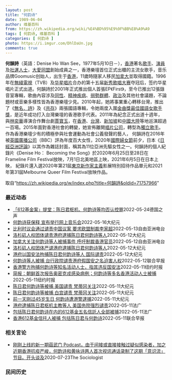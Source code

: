 ```yaml
---
layout: post
title: "何韵诗"
date: 1989-06-04
author: 维基百科
from: https://zh.wikipedia.org/wiki/%E4%BD%95%E9%9F%BB%E8%A9%A9
tags: [ 何韵诗, 维基百科 ]
categories: [ 何韵诗 ]
photo: https://i.imgur.com/DhlDaUn.jpg
comments: true
---
```

<div class="mw-parser-output">
<div id="noteTA-e10501c2" class="noteTA"><div class="noteTA-local"><div data-noteta-code="zh-cn:蒙特利尔;zh-hans:蒙特利尔;zh-hk:滿地可;zh-tw:蒙特婁;"></div></div></div>

<p><b>何韻詩</b>（英語：<span lang="en">Denise Ho Wan See</span>，1977年5月10日<span class="useeditintro" title="Template:BLP editintro">－</span>），<a href="/wiki/%E9%A6%99%E6%B8%AF" title="香港">香港</a>著名<a href="/wiki/%E6%AD%8C%E6%89%8B" title="歌手">歌手</a>、<a href="/wiki/%E6%BC%94%E5%93%A1" title="演員">演員</a>及<a href="/wiki/%E7%A4%BE%E9%81%8B%E4%BA%BA%E5%A3%AB" class="mw-redirect" title="社運人士">社運人士</a>，<a href="/wiki/%E5%A4%A7%E6%84%9B%E5%90%8C%E7%9B%9F" title="大愛同盟">大愛同盟</a>創始成員之一，香港樂壇首位正式出櫃的主流女歌手，音乐品牌Goomusic创始人，出生于<a href="/wiki/%E9%A6%99%E6%B8%AF" title="香港">香港</a>，11歲時隨家人移民<a href="/wiki/%E5%8A%A0%E6%8B%BF%E5%A4%A7" title="加拿大">加拿大</a>並取得國籍。1996年在<a href="/wiki/%E7%84%A1%E7%B6%AB%E9%9B%BB%E8%A6%96" class="mw-redirect" title="無綫電視">無綫電視</a>（TVB）及<a href="/wiki/%E5%8D%8E%E6%98%9F%E5%94%B1%E7%89%87" class="mw-redirect" title="华星唱片">华星唱片</a>合办的第十五届<a href="/wiki/%E6%96%B0%E7%A7%80%E6%AD%8C%E5%94%B1%E5%A4%A7%E8%B3%BD" class="mw-redirect" title="新秀歌唱大賽">新秀歌唱大赛</a>夺冠后，签约华星唱片正式出道。何韻詩於2001年正式推出個人首張EP《First》，至今已推出12張錄音室專輯，歌曲內容涉及<a href="/wiki/%E5%90%8C%E6%80%A7%E6%88%80" title="同性戀">同性</a>、<a href="/wiki/%E7%B2%BE%E7%A5%9E%E7%96%BE%E6%82%A3" title="精神疾患">精神疾病</a>、<a href="/wiki/%E5%BC%B1%E5%8B%A2%E7%BE%A4%E9%AB%94" class="mw-redirect" title="弱勢群體">弱勢群體</a>、<a href="/wiki/%E6%94%BF%E6%B2%BB" title="政治">政治</a>及其他社會議題，不論題材或音樂多樣性皆為香港樂壇少見。2010年起，她將事業重心轉移台灣，推出了《<a href="/wiki/%E7%84%A1%E5%90%8D%C2%B7%E8%A9%A9" title="無名·詩">無名．詩</a>》及《<a href="/wiki/%E5%85%B1%E5%AD%98_(%E4%BD%95%E9%9F%BB%E8%A9%A9)" title="共存 (何韻詩)">共存</a>》兩張國語專輯，令她兩度入圍<a href="/wiki/%E9%87%91%E6%9B%B2%E7%8D%8E%E6%9C%80%E4%BD%B3%E5%9C%8B%E8%AA%9E%E5%A5%B3%E6%AD%8C%E6%89%8B%E7%8D%8E" class="mw-redirect" title="金曲獎最佳國語女歌手獎">金曲獎最佳國語女歌手獎</a>，是近年成功打入台灣樂壇的香港歌手代表。2011年為紀念正式出道十週年，與<a href="/wiki/%E6%9E%97%E5%A5%95%E8%8F%AF_(%E9%A6%99%E6%B8%AF)" title="林奕華 (香港)">林奕華</a>導演合作舞台劇<a href="/wiki/%E8%B3%88%E5%AF%B6%E7%8E%89_(%E8%88%9E%E5%8F%B0%E5%8A%87)" title="賈寶玉 (舞台劇)">賈寶玉</a>，在<a href="/wiki/%E9%A6%99%E6%B8%AF" title="香港">香港</a>、<a href="/wiki/%E8%87%BA%E7%81%A3" title="臺灣">台灣</a>、<a href="/wiki/%E6%96%B0%E5%8A%A0%E5%9D%A1" title="新加坡">新加坡</a>和<a href="/wiki/%E4%B8%AD%E5%9C%8B%E5%A4%A7%E9%99%B8" class="mw-redirect" title="中國大陸">中國大陸</a>等地巡演超過一百場。2015年面對香港社會的轉變，她宣佈離開<a href="/wiki/%E5%94%B1%E7%89%87%E5%85%AC%E5%8F%B8" title="唱片公司">唱片公司</a>，轉型為<a href="/wiki/%E7%8D%A8%E7%AB%8B%E6%AD%8C%E6%89%8B" class="mw-redirect" title="獨立歌手">獨立歌手</a>。作為香港樂壇少有的積極參與社會運動為社會公義發聲的藝人， 何韻詩在2016年被<a href="/wiki/%E8%8B%B1%E5%9C%8B%E5%BB%A3%E6%92%AD%E5%85%AC%E5%8F%B8" class="mw-redirect" title="英國廣播公司">英國廣播公司</a>（BBC）評為年度百大女性，2020年<a href="/wiki/%E5%9C%8B%E9%9A%9B%E5%A9%A6%E5%A5%B3%E7%AF%80" class="mw-redirect" title="國際婦女節">國際婦女節</a>前夕，日本《<a href="/wiki/%E6%97%A5%E7%BB%8F%E4%BA%9A%E6%B4%B2%E8%AF%84%E8%AE%BA" title="日经亚洲评论">日經亞洲評論</a>》以其作為雜誌封面，稱其為11位亞洲先驅女性之一。何韻詩的個人紀錄片《Denise Ho： Becoming the Song》於2020年6月25日至28日在Frameline Film Festival放映，7月1日北美地區上映，2021年6月5日在日本上映， 紀錄片還入選2020年第21屆<a href="/wiki/%E6%9D%B1%E4%BA%AC%E6%96%B0%E4%BD%9C%E5%AE%B6%E4%B8%BB%E7%BE%A9%E5%BD%B1%E5%B1%95" title="東京新作家主義影展">東京新作家主義</a>影展特別招待作品單元和2021年第31屆Melbourne Queer Film Festival放映作品。
</p>
</div><noscript><img src="//zh.wikipedia.org/wiki/Special:CentralAutoLogin/start?type=1x1" alt="" title="" width="1" height="1" style="border: none; position: absolute;"></noscript>
<div class="printfooter">取自“<a dir="ltr" href="https://zh.wikipedia.org/w/index.php?title=何韻詩&amp;oldid=71757966">https://zh.wikipedia.org/w/index.php?title=何韻詩&amp;oldid=71757966</a>”</div><div id="recent-news"><h3>最近动态</h3><ul><li><a href="https://nodebe4.github.io/waimei/2022-05-24/612%E5%9F%BA%E9%87%91%E6%A1%88-%E6%8F%90%E5%A0%82-%E9%99%88%E6%97%A5%E5%90%9B%E6%9E%A2%E6%9C%BA-%E4%BD%95%E9%9F%B5%E8%AF%97%E7%AD%89%E5%9D%87%E5%90%A6%E8%AE%A4%E6%8E%A7%E7%BD%AA" title="「612基金案」提堂：陈日君枢机、何韵诗等均否认控罪—— 天主教香港教区荣休主教陈日君、歌手何韵诗等5名「612人道支援基金」信托人及基金秘书于5月24日上午提堂，被告均否认违反《社团条例》的控...">「612基金案」提堂：陈日君枢机、何韵诗等均否认控罪</a><time>2022-05-24</time><a class="tag">德国之声</a></li>
<li><a href="https://nodebe4.github.io/waimei/2022-05-16/%E4%BD%95%E9%9F%B5%E8%AF%97%E8%8E%B7%E4%BF%9D%E9%87%8A-%E5%AE%A3%E5%B8%83%E4%B8%BE%E8%A1%8C%E7%BD%91%E4%B8%8A%E9%9F%B3%E4%B9%90%E4%BC%9A" title="何韵诗获保释 宣布举行网上音乐会—— 【大纪元2022年05月17日讯】（大纪元记者佟亦加综合报导）加拿大籍香港歌手何韵诗等4名“612人道支援基金”信托人5月12日遭香港警方拘捕，当天被带到不...">何韵诗获保释 宣布举行网上音乐会</a><time>2022-05-16</time><a class="tag">大纪元</a></li>
<li><a href="https://nodebe4.github.io/waimei/2022-05-13/%E6%AF%94%E5%88%A9%E6%97%B6%E8%AE%AE%E4%BC%9A%E9%80%9A%E8%BF%87%E8%B0%B4%E8%B4%A3%E4%B8%AD%E5%9B%BD%E8%AE%AE%E6%A1%88-%E8%A6%81%E6%B1%82%E6%AC%A7%E7%9B%9F%E5%88%B6%E8%A3%81%E6%9D%8E%E5%AE%B6%E8%B6%85" title="比利时议会通过谴责中国议案 要求欧盟制裁李家超—— 原香港政务司司长李家超“当选”特首仅数天后，当局即以违反《国安法》为由，拘捕天主教香港教区荣休枢机主教陈日君、歌手何韵诗等民主派人士，引发国际...">比利时议会通过谴责中国议案  要求欧盟制裁李家超</a><time>2022-05-13</time><a class="tag">自由亚洲电台</a></li>
<li><a href="https://nodebe4.github.io/waimei/2022-05-12/%E6%B4%9B%E6%9D%89%E7%9F%B6%E4%BA%BA%E6%9D%83%E5%9B%A2%E4%BD%93%E8%B0%B4%E8%B4%A3%E6%B8%AF%E5%BA%9C%E9%80%AE%E6%8D%95%E9%99%88%E6%97%A5%E5%90%9B%E4%BD%95%E9%9F%B5%E8%AF%97%E7%AD%89%E4%BA%BA" title="洛杉矶人权团体谴责港府逮捕陈日君何韵诗等人—— 【大纪元2022年05月13日讯】（大纪元记者徐曼沅洛杉矶报导）5月11日（周三），香港警方再度动用“国安法”，拘捕了90岁高龄的香港荣休枢机主教...">洛杉矶人权团体谴责港府逮捕陈日君何韵诗等人</a><time>2022-05-12</time><a class="tag">大纪元</a></li>
<li><a href="https://nodebe4.github.io/waimei/2022-05-12/%E5%8A%A0%E6%8B%BF%E5%A4%A7%E5%85%B3%E6%B3%A8%E4%BD%95%E9%9F%B5%E8%AF%97%E7%AD%89%E4%BA%BA%E8%A2%AB%E6%8D%95%E4%BA%8B%E4%BB%B6-%E5%91%BC%E5%90%81%E5%88%B6%E8%A3%81%E9%A6%99%E6%B8%AF%E5%AE%98%E5%91%98" title="加拿大关注何韵诗等人被捕事件 呼吁制裁香港官员—— 加拿大籍香港歌手何韵诗等多名民主派活动人士遭香港警方拘捕事件，目前在加拿大政界引发反弹。在加拿大政府公开表达关注的同时，反对党和民间组织等也呼...">加拿大关注何韵诗等人被捕事件   呼吁制裁香港官员</a><time>2022-05-12</time><a class="tag">自由亚洲电台</a></li>
<li><a href="https://nodebe4.github.io/waimei/2022-05-12/%E6%B4%9B%E6%9D%89%E7%9F%B6%E4%BA%BA%E6%9D%83%E5%9B%A2%E4%BD%93%E4%B8%A5%E8%B0%B4%E6%B8%AF%E5%BA%9C%E9%80%AE%E6%8D%95%E9%99%88%E6%97%A5%E5%90%9B%E4%BD%95%E9%9F%B5%E8%AF%97%E7%AD%89%E4%BA%BA" title="洛杉矶人权团体严谴港府逮捕陈日君何韵诗等人—— 【大纪元2022年05月13日讯】（大纪元记者徐曼沅洛杉矶报导）5月11日（周三），香港警方再度动用“国安法”，拘捕了90岁高龄的香港荣休枢机主教...">洛杉矶人权团体严谴港府逮捕陈日君何韵诗等人</a><time>2022-05-12</time><a class="tag">大纪元</a></li>
<li><a href="https://nodebe4.github.io/waimei/2022-05-12/%E6%B8%AF%E5%BA%9C%E4%BB%A5%E5%9B%BD%E5%AE%89%E6%B3%95%E6%8B%98%E6%8D%95%E9%99%88%E6%97%A5%E5%90%9B%E4%BD%95%E9%9F%B5%E8%AF%97%E7%AD%89%E4%BA%BA-%E5%9B%BD%E9%99%85%E8%B0%B4%E8%B4%A3" title="港府以国安法拘捕陈日君何韵诗等人 国际谴责—— 【大纪元2022年05月12日讯】（大纪元记者张晓慧香港报导）香港警方拘捕612人道支援基金（612 Humanitarian Relief Fu...">港府以国安法拘捕陈日君何韵诗等人 国际谴责</a><time>2022-05-12</time><a class="tag">大纪元</a></li>
<li><a href="https://nodebe4.github.io/waimei/2022-05-12/%E4%BD%95%E9%9F%B5%E8%AF%97%E7%AD%89%E4%BA%BA%E8%A2%AB%E6%8D%95-%E5%8F%B0%E8%A1%8C%E6%94%BF%E9%99%A2%E8%B0%B4%E8%B4%A3%E6%B8%AF%E5%BA%9C%E5%81%87%E5%9B%BD%E5%AE%89%E4%B9%8B%E5%90%8D%E8%BF%AB%E5%AE%B3%E4%BA%BA%E6%9D%83" title="何韵诗等人被捕 台行政院谴责港府假国安之名迫害人权—— 香港警方国安处昨天以违反国安法为由，逮捕包括歌手何韵诗在内的“612人道支援基金”四名信托人，台湾行政院谴责香港特区政府假国安之名迫害人权...">何韵诗等人被捕 台行政院谴责港府假国安之名迫害人权</a><time>2022-05-12</time><a class="tag">联合早报</a></li>
<li><a href="https://nodebe4.github.io/waimei/2022-05-11/%E9%A6%99%E6%B8%AF%E8%AD%A6%E6%96%B9%E6%8B%98%E6%8D%95%E4%BD%95%E9%9F%B5%E8%AF%97%E7%AD%89%E7%9F%A5%E5%90%8D%E6%B4%BB%E5%8A%A8%E4%BA%BA%E5%A3%AB-%E6%8C%87%E5%85%B6%E8%BF%9D%E5%8F%8D%E5%9B%BD%E5%AE%89%E6%B3%95" title="香港警方拘捕何韵诗等知名活动人士，指其违反国安法—— 王霜舟, TIFFANY MAY 2022年5月12日 香港——香港警方周三逮捕了三名知名活动人士，包括一名退休主教和一名流行歌手，他们是一...">香港警方拘捕何韵诗等知名活动人士，指其违反国安法</a><time>2022-05-11</time><a class="tag">纽约时报</a></li>
<li><a href="https://nodebe4.github.io/waimei/2022-05-11/%E7%AE%80%E6%8A%A5-%E6%9C%9D%E9%B2%9C%E9%A6%96%E6%AC%A1%E6%8A%A5%E5%91%8A%E5%A5%A5%E5%AF%86%E5%85%8B%E6%88%8E%E6%84%9F%E6%9F%93%E7%97%85%E4%BE%8B-%E4%BD%95%E9%9F%B5%E8%AF%97%E7%AD%89%E5%A4%9A%E5%90%8D%E9%A6%99%E6%B8%AF%E6%B4%BB%E5%8A%A8%E4%BA%BA%E5%A3%AB%E8%A2%AB%E6%8D%95" title="简报：朝鲜首次报告奥密克戎感染病例；何韵诗等多名香港活动人士被捕—— Image 山东的一片麦田，摄于2月。美国估计，中国今年的小麦将减产3%。Credit...Guo Xulei/Xinhua...">简报：朝鲜首次报告奥密克戎感染病例；何韵诗等多名香港活动人士被捕</a><time>2022-05-11</time><a class="tag">纽约时报</a></li>
<li><a href="https://nodebe4.github.io/waimei/2022-05-11/%E9%99%88%E6%97%A5%E5%90%9B%E4%BD%95%E9%9F%B5%E8%AF%97%E7%AD%89%E8%A2%AB%E6%8D%95-%E7%BE%8E%E5%9B%BD%E8%B0%B4%E8%B4%A3-%E6%A2%B5%E8%92%82%E5%86%88%E5%85%B3%E6%B3%A8" title="陈日君何韵诗等被捕 美国谴责 梵蒂冈关注—— 【大纪元2022年05月12日讯】（大纪元记者夏雨综合报导）周二和周三（5月11日）香港国安警察拘留了四名著名民主活动人士，其中包括一名天主教会高级...">陈日君何韵诗等被捕 美国谴责 梵蒂冈关注</a><time>2022-05-11</time><a class="tag">大纪元</a></li>
<li><a href="https://nodebe4.github.io/waimei/2022-05-11/%E9%99%88%E6%97%A5%E5%90%9B%E4%BD%95%E9%9F%B5%E8%AF%97%E7%AD%89%E8%A2%AB%E6%8D%95-%E7%99%BD%E5%AE%AB%E8%B0%B4%E8%B4%A3-%E6%A2%B5%E8%92%82%E5%86%88%E5%85%B3%E6%B3%A8" title="陈日君何韵诗等被捕 白宫谴责 梵蒂冈关注—— 【大纪元2022年05月12日讯】（大纪元记者夏雨综合报导）周二和周三（5月11日）香港国安警察拘留了四名著名民主活动人士，其中包括一名天主教会高级...">陈日君何韵诗等被捕 白宫谴责 梵蒂冈关注</a><time>2022-05-11</time><a class="tag">大纪元</a></li>
<li><a href="https://nodebe4.github.io/waimei/2022-05-11/%E5%89%8D%E4%B8%80%E5%A4%A9%E5%88%9A%E8%BF%8745%E5%B2%81%E7%94%9F%E6%97%A5-%E4%BD%95%E9%9F%B5%E8%AF%97%E9%81%AD%E6%B8%AF%E8%AD%A6%E9%80%AE%E6%8D%95" title="前一天刚过45岁生日 何韵诗遭港警逮捕—— 【大纪元2022年05月12日讯】（大纪元记者佟亦加综合报导）香港歌手何韵诗10日才刚过45岁生日，11日晚遭港警逮捕。消息指，与何韵诗一起被捕的共有...">前一天刚过45岁生日 何韵诗遭港警逮捕</a><time>2022-05-11</time><a class="tag">大纪元</a></li>
<li><a href="https://nodebe4.github.io/waimei/2022-05-11/%E6%B8%AF%E5%BA%9C%E9%80%AE%E6%8D%95%E9%99%88%E6%97%A5%E5%90%9B%E6%9E%A2%E6%9C%BA%E4%B8%BB%E6%95%99%E7%AD%89%E4%BA%BA-%E7%BE%8E%E5%9B%BD%E5%8A%A1%E9%99%A2%E5%BC%BA%E7%83%88%E8%B0%B4%E8%B4%A3" title="港府逮捕陈日君枢机主教等人 美国务院强烈谴责—— 11/05/2022 - 23:39 香港警方以违反国安法逮捕歌手何韵诗、天主教香港教区荣休主教陈日君枢机等人，4人获准保释候审。美国对此发出强...">港府逮捕陈日君枢机主教等人 美国务院强烈谴责</a><time>2022-05-11</time><a class="tag">法广</a></li>
<li><a href="https://nodebe4.github.io/waimei/2022-05-11/%E5%8C%85%E6%8B%AC%E9%99%88%E6%97%A5%E5%90%9B%E4%BD%95%E9%9F%B5%E8%AF%97%E5%9C%A8%E5%86%85%E7%9A%84612%E5%9F%BA%E9%87%91%E4%BA%94%E5%90%8D%E4%BF%A1%E8%A8%97%E4%BA%BA%E5%85%A8%E9%83%A8%E8%A2%AB%E6%8D%95" title="包括陈日君何韵诗在内的612基金五名信託人全部被捕—— 11/05/2022 - 17:09 已停止运作的612人道支援基金信託人、前岭南大学文化研究系客席副教授许宝强，5月10日离港时在机场被...">包括陈日君何韵诗在内的612基金五名信託人全部被捕</a><time>2022-05-11</time><a class="tag">法广</a></li>
<li><a href="https://nodebe4.github.io/waimei/2022-05-11/%E9%A6%99%E6%B8%AF612%E5%9F%BA%E9%87%91%E4%BF%A1%E6%89%98%E4%BA%BA%E8%A2%AB%E6%8D%95-%E5%8C%85%E6%8B%AC%E9%99%88%E6%97%A5%E5%90%9B%E4%B8%8E%E4%BD%95%E9%9F%B5%E8%AF%97" title="香港612基金信托人被捕 包括陈日君与何韵诗—— 包括歌手何韵诗（图）在内的香港“612人道支援基金”四名信托人被捕。（路透社档案照） 据《明报》报道，香港“612人道支援基金”的四名信托人被捕...">香港612基金信托人被捕 包括陈日君与何韵诗</a><time>2022-05-11</time><a class="tag">联合早报</a></li>
</ul></div><div id="open-opinion"><h3>相关言论</h3><ul><li><a href="https://nodebe4.github.io/opinion/2020-07-23/%E5%88%9A%E5%88%9A%E4%B8%8A%E7%BA%BF%E7%9A%84%E6%96%B0%E4%B8%80%E6%9C%9F%E8%8F%87%E6%AD%A6%E9%97%A8-Podcast-%E7%94%B1%E4%BA%8E%E9%97%B4%E6%8E%A5%E6%88%96%E7%9B%B4%E6%8E%A5%E6%8E%A5%E8%A7%A6%E8%BF%87%E7%96%91%E4%BC%BC%E6%84%9F%E6%9F%93%E8%80%85-%E5%8A%A0%E4%B9%8B%E8%BF%91%E6%9C%9F%E9%A6%99%E6%B8%AF%E6%8A%97%E7%96%AB%E4%B8%A5%E5%B3%BB-%E4%BD%95%E9%9F%B5%E8%AF%97/" title="The Sociologist">刚刚上线的新一期菇武门 Podcast，由于间接或直接接触过疑似感染者，加之近期香港抗疫严峻，何韵诗和黄咏诗两人首次视讯通话录制了这期「意识流」节目。开头谈及</a><time>2020-07-23</time><a class="tag">The Sociologist</a></li>
</ul></div><div id="mjls-record"><h3>民间历史</h3><ul></ul></div>